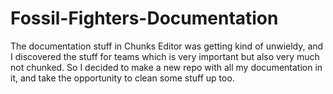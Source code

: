 # Fossil-Fighters-Documentation
The documentation stuff in Chunks Editor was getting kind of unwieldy, and I discovered the stuff for teams which is very important but also very much not chunked.
So I decided to make a new repo with all my documentation in it, and take the opportunity to clean some stuff up too.
